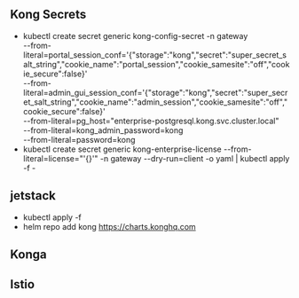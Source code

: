 ## Kong Secrets
- kubectl create secret generic kong-config-secret -n gateway \
    --from-literal=portal_session_conf='{"storage":"kong","secret":"super_secret_salt_string","cookie_name":"portal_session","cookie_samesite":"off","cookie_secure":false}' \
    --from-literal=admin_gui_session_conf='{"storage":"kong","secret":"super_secret_salt_string","cookie_name":"admin_session","cookie_samesite":"off","cookie_secure":false}' \
    --from-literal=pg_host="enterprise-postgresql.kong.svc.cluster.local" \
    --from-literal=kong_admin_password=kong \
    --from-literal=password=kong
- kubectl create secret generic kong-enterprise-license --from-literal=license="'{}'" -n gateway --dry-run=client -o yaml | kubectl apply -f -

## jetstack
- kubectl apply -f 
- helm repo add kong https://charts.konghq.com

## Konga

## Istio